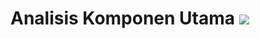 # Analisis Komponen Utama <img src="https://img.shields.io/badge/r-%23276DC3.svg?&style=for-the-badge&logo=r&logoColor=white"/> 



